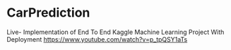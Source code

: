 # CarPrediction

Live- Implementation of End To End Kaggle Machine Learning Project With Deployment
https://www.youtube.com/watch?v=p_tpQSY1aTs
